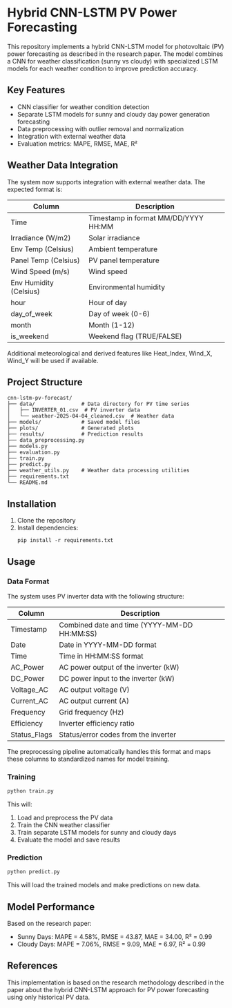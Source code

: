 # Hybrid CNN-LSTM PV Power Forecasting

This repository implements a hybrid CNN-LSTM model for photovoltaic (PV) power forecasting as described in the research paper. The model combines a CNN for weather classification (sunny vs cloudy) with specialized LSTM models for each weather condition to improve prediction accuracy.

## Key Features

- CNN classifier for weather condition detection
- Separate LSTM models for sunny and cloudy day power generation forecasting
- Data preprocessing with outlier removal and normalization
- Integration with external weather data
- Evaluation metrics: MAPE, RMSE, MAE, R²

## Weather Data Integration

The system now supports integration with external weather data. The expected format is:

| Column                 | Description                          |
| ---------------------- | ------------------------------------ |
| Time                   | Timestamp in format MM/DD/YYYY HH:MM |
| Irradiance (W/m2)      | Solar irradiance                     |
| Env Temp (Celsius)     | Ambient temperature                  |
| Panel Temp (Celsius)   | PV panel temperature                 |
| Wind Speed (m/s)       | Wind speed                           |
| Env Humidity (Celsius) | Environmental humidity               |
| hour                   | Hour of day                          |
| day_of_week            | Day of week (0-6)                    |
| month                  | Month (1-12)                         |
| is_weekend             | Weekend flag (TRUE/FALSE)            |

Additional meteorological and derived features like Heat_Index, Wind_X, Wind_Y will be used if available.

## Project Structure

```
cnn-lstm-pv-forecast/
├── data/               # Data directory for PV time series
│   ├── INVERTER_01.csv  # PV inverter data
│   └── weather-2025-04-04_cleaned.csv  # Weather data
├── models/             # Saved model files
├── plots/              # Generated plots
├── results/            # Prediction results
├── data_preprocessing.py
├── models.py
├── evaluation.py
├── train.py
├── predict.py
├── weather_utils.py    # Weather data processing utilities
├── requirements.txt
└── README.md
```

## Installation

1. Clone the repository
2. Install dependencies:
   ```
   pip install -r requirements.txt
   ```

## Usage

### Data Format

The system uses PV inverter data with the following structure:

| Column       | Description                                  |
| ------------ | -------------------------------------------- |
| Timestamp    | Combined date and time (YYYY-MM-DD HH:MM:SS) |
| Date         | Date in YYYY-MM-DD format                    |
| Time         | Time in HH:MM:SS format                      |
| AC_Power     | AC power output of the inverter (kW)         |
| DC_Power     | DC power input to the inverter (kW)          |
| Voltage_AC   | AC output voltage (V)                        |
| Current_AC   | AC output current (A)                        |
| Frequency    | Grid frequency (Hz)                          |
| Efficiency   | Inverter efficiency ratio                    |
| Status_Flags | Status/error codes from the inverter         |

The preprocessing pipeline automatically handles this format and maps these columns to standardized names for model training.

### Training

```bash
python train.py
```

This will:

1. Load and preprocess the PV data
2. Train the CNN weather classifier
3. Train separate LSTM models for sunny and cloudy days
4. Evaluate the model and save results

### Prediction

```bash
python predict.py
```

This will load the trained models and make predictions on new data.

## Model Performance

Based on the research paper:

- Sunny Days: MAPE = 4.58%, RMSE = 43.87, MAE = 34.00, R² = 0.99
- Cloudy Days: MAPE = 7.06%, RMSE = 9.09, MAE = 6.97, R² = 0.99

## References

This implementation is based on the research methodology described in the paper about the hybrid CNN-LSTM approach for PV power forecasting using only historical PV data.
